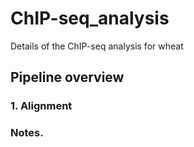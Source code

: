 # ChIP-seq_analysis
Details of the ChIP-seq analysis for wheat
## Pipeline overview

### 1. Alignment

### Notes.
